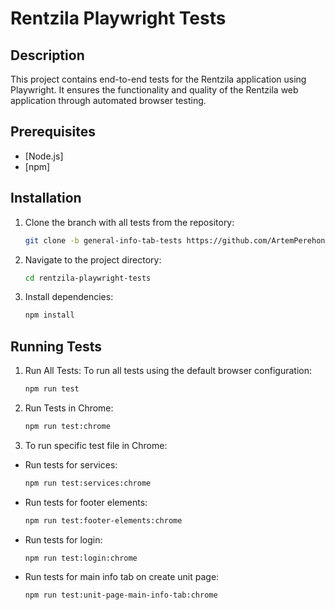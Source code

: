 # Rentzila Playwright Tests

## Description

This project contains end-to-end tests for the Rentzila application using Playwright. It ensures the functionality and quality of the Rentzila web application through automated browser testing.

## Prerequisites

- [Node.js]
- [npm]

## Installation

1. Clone the branch with all tests from the repository:

   ```bash
   git clone -b general-info-tab-tests https://github.com/ArtemPerehonchuk/rentzila-playwright-tests.git

   ```
2. Navigate to the project directory:

    ```bash
    cd rentzila-playwright-tests
    ````
3. Install dependencies:

    ```bash
    npm install
    ```

## Running Tests
1. Run All Tests:
To run all tests using the default browser configuration:

    ```bash
    npm run test
    ```
2. Run Tests in Chrome:

    ```bash
    npm run test:chrome
    ```

3. To run specific test file in Chrome:

- Run tests for services:

    ```bash
    npm run test:services:chrome
    ```

- Run tests for footer elements:

    ```bash
    npm run test:footer-elements:chrome
    ```

- Run tests for login:

    ```bash
    npm run test:login:chrome
    ```

- Run tests for main info tab on create unit page:

    ```bash
    npm run test:unit-page-main-info-tab:chrome
    ```